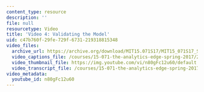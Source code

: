 ```yaml
---
content_type: resource
description: ''
file: null
resourcetype: Video
title: 'Video 4: Validating the Model'
uid: c47b760f-29fe-729f-6731-219318815348
video_files:
  archive_url: https://archive.org/download/MIT15.071S17/MIT15_071S17_Session_3.3.07_300k.mp4
  video_captions_file: /courses/15-071-the-analytics-edge-spring-2017/2ccd487046ad5b2793ddc4acfff91a3d_n80gFc12u60.vtt
  video_thumbnail_file: https://img.youtube.com/vi/n80gFc12u60/default.jpg
  video_transcript_file: /courses/15-071-the-analytics-edge-spring-2017/b82e1f74ac55404a38980d1def632c0b_n80gFc12u60.pdf
video_metadata:
  youtube_id: n80gFc12u60
---
```

